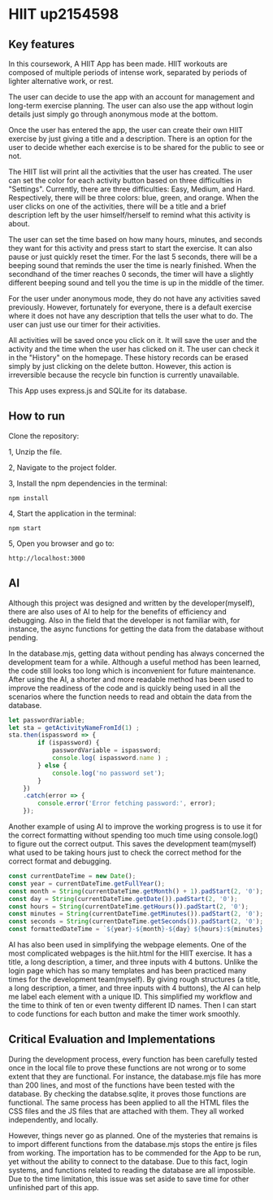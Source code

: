 # HIIT up2154598 

## Key features
In this coursework, A HIIT App has been made. HIIT workouts are composed of multiple periods of intense work, separated by periods of lighter alternative work, or rest.

The user can decide to use the app with an account for management and long-term exercise planning. The user can also use the app without login details just simply go through anonymous mode at the bottom. 

Once the user has entered the app, the user can create their own HIIT exercise by just giving a title and a description. There is an option for the user to decide whether each exercise is to be shared for the public to see or not. 

The HIIT list will print all the activities that the user has created. The user can set the color for each activity button based on three difficulties in "Settings". Currently, there are three difficulties: Easy, Medium, and Hard. Respectively, there will be three colors: blue, green, and orange. When the user clicks on one of the activities, there will be a title and a brief description left by the user himself/herself to remind what this activity is about. 

The user can set the time based on how many hours, minutes, and seconds they want for this activity and press start to start the exercise. It can also pause or just quickly reset the timer. For the last 5 seconds, there will be a beeping sound that reminds the user the time is nearly finished. When the secondhand of the timer reaches 0 seconds, the timer will have a slightly different beeping sound and tell you the time is up in the middle of the timer. 

For the user under anonymous mode, they do not have any activities saved previously. However, fortunately for everyone, there is a default exercise where it does not have any description that tells the user what to do. The user can just use our timer for their activities. 

All activities will be saved once you click on it. It will save the user and the activity and the time when the user has clicked on it. The user can check it in the "History" on the homepage. These history records can be erased simply by just clicking on the delete button. However, this action is irreversible because the recycle bin function is currently unavailable. 

This App uses express.js and SQLite for its database. 

## How to run
Clone the repository:

1, Unzip the file.

2, Navigate to the project folder.

3, Install the npm dependencies in the terminal:
```
npm install
```
4, Start the application in the terminal:
```
npm start
```
5, Open you browser and go to:
```
http://localhost:3000
```

## AI
Although this project was designed and written by the developer(myself), there are also uses of AI to help for the benefits of efficiency and debugging. Also in the field that the developer is not familiar with, for instance, the async functions for getting the data from the database without pending. 

In the database.mjs, getting data without pending has always concerned the development team for a while. Although a useful method has been learned, the code still looks too long which is inconvenient for future maintenance. After using the AI, a shorter and more readable method has been used to improve the readiness of the code and is quickly being used in all the scenarios where the function needs to read and obtain the data from the database. 
``` js
let passwordVariable;
let sta = getActivityNameFromId(1) ; 
sta.then(ispassword => {
        if (ispassword) {
            passwordVariable = ispassword; 
            console.log( ispassword.name ) ; 
        } else {
            console.log('no password set');
        }
    })
    .catch(error => {
        console.error('Error fetching password:', error);
    });
```

Another example of using AI to improve the working progress is to use it for the correct formatting without spending too much time using console.log() to figure out the correct output. This saves the development team(myself) what used to be taking hours just to check the correct method for the correct format and debugging.

``` js
const currentDateTime = new Date();
const year = currentDateTime.getFullYear();
const month = String(currentDateTime.getMonth() + 1).padStart(2, '0'); // Months are zero-based
const day = String(currentDateTime.getDate()).padStart(2, '0');
const hours = String(currentDateTime.getHours()).padStart(2, '0');
const minutes = String(currentDateTime.getMinutes()).padStart(2, '0');
const seconds = String(currentDateTime.getSeconds()).padStart(2, '0');
const formattedDateTime = `${year}-${month}-${day} ${hours}:${minutes}:${seconds}`;
```

AI has also been used in simplifying the webpage elements. One of the most complicated webpages is the hiit.html for the HIIT exercise. It has a title, a long description, a timer, and three inputs with 4 buttons. Unlike the login page which has so many templates and has been practiced many times for the development team(myself). By giving rough structures (a title, a long description, a timer, and three inputs with 4 buttons), the AI can help me label each element with a unique ID. This simplified my workflow and the time to think of ten or even twenty different ID names. Then I can start to code functions for each button and make the timer work smoothly. 


## Critical Evaluation and Implementations 
During the development process, every function has been carefully tested once in the local file to prove these functions are not wrong or to some extent that they are functional. For instance, the database.mjs file has more than 200 lines, and most of the functions have been tested with the database. By checking the databse.sqlite, it proves those functions are functional. The same process has been applied to all the HTML files the CSS files and the JS files that are attached with them. They all worked independently, and locally.

However, things never go as planned. One of the mysteries that remains is to import different functions from the database.mjs stops the entire js files from working. The importation has to be commended for the App to be run, yet without the ability to connect to the database. Due to this fact, login systems, and functions related to reading the database are all impossible. Due to the time limitation, this issue was set aside to save time for other unfinished part of this app. 





